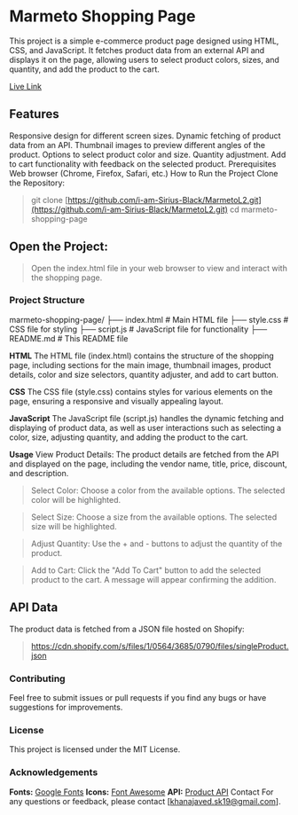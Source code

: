 # Marmeto Shopping Page
This project is a simple e-commerce product page designed using HTML, CSS, and JavaScript. It fetches product data from an external API and displays it on the page, allowing users to select product colors, sizes, and quantity, and add the product to the cart.

[Live Link]()

## Features
Responsive design for different screen sizes.
Dynamic fetching of product data from an API.
Thumbnail images to preview different angles of the product.
Options to select product color and size.
Quantity adjustment.
Add to cart functionality with feedback on the selected product.
Prerequisites
Web browser (Chrome, Firefox, Safari, etc.)
How to Run the Project
Clone the Repository:

> git clone [https://github.com/i-am-Sirius-Black/MarmetoL2.git](https://github.com/i-am-Sirius-Black/MarmetoL2.git)
cd marmeto-shopping-page

## Open the Project:
> Open the index.html file in your web browser to view and interact with the shopping page.

### Project Structure

marmeto-shopping-page/
├── index.html          # Main HTML file
├── style.css           # CSS file for styling
├── script.js           # JavaScript file for functionality
├── README.md           # This README file


**HTML**
The HTML file (index.html) contains the structure of the shopping page, including sections for the main image, thumbnail images, product details, color and size selectors, quantity adjuster, and add to cart button.

**CSS**
The CSS file (style.css) contains styles for various elements on the page, ensuring a responsive and visually appealing layout.

**JavaScript**
The JavaScript file (script.js) handles the dynamic fetching and displaying of product data, as well as user interactions such as selecting a color, size, adjusting quantity, and adding the product to the cart.

**Usage**
View Product Details:
The product details are fetched from the API and displayed on the page, including the vendor name, title, price, discount, and description.

>Select Color:
>Choose a color from the available options. The selected color will be highlighted.

>Select Size:
>Choose a size from the available options. The selected size will be highlighted.

>Adjust Quantity:
>Use the + and - buttons to adjust the quantity of the product.

>Add to Cart:
>Click the "Add To Cart" button to add the selected product to the cart. A message will appear confirming the addition.

## API Data
The product data is fetched from a JSON file hosted on Shopify:

> https://cdn.shopify.com/s/files/1/0564/3685/0790/files/singleProduct.json

### Contributing
Feel free to submit issues or pull requests if you find any bugs or have suggestions for improvements.

### License
This project is licensed under the MIT License.

### Acknowledgements
**Fonts:** [Google Fonts](https://fonts.google.com/specimen/Inter)
**Icons:** [Font Awesome](https://fontawesome.com/)
**API:** [Product API](https://cdn.shopify.com/s/files/1/0564/3685/0790/files/singleProduct.json?v=1701948448)
Contact
For any questions or feedback, please contact [khanajaved.sk19@gmail.com].